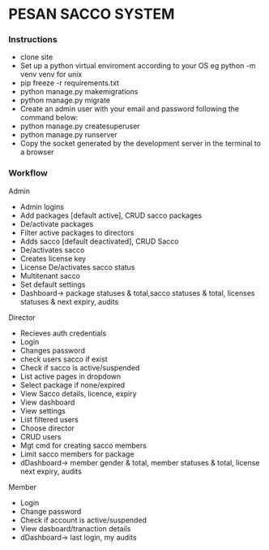 # PESAN SACCO SYSTEM

### Instructions 
- clone site
- Set up a python virtual enviroment according to your OS eg python -m venv venv for unix
- pip freeze -r requirements.txt
- python manage.py makemigrations
- python manage.py migrate
-  Create an admin user with your email and password following the command below:
- python manage.py createsuperuser
- python manage.py runserver
- Copy the socket generated by the development server in the terminal to a browser


### Workflow
Admin
- Admin logins 
- Add packages [default active], CRUD sacco packages
- De/activate packages
- Filter active packages to directors
- Adds sacco [default deactivated], CRUD Sacco
- De/activates sacco
- Creates license key
- License  De/activates sacco status
- Multitenant sacco
- Set default settings
- Dashboard-> package statuses & total,sacco statuses & total,  licenses statuses & next expiry, audits 

Director
- Recieves auth credentials
- Login
- Changes password
- check users sacco if exist
- Check if sacco is active/suspended 
- List active pages in dropdown
- Select package if none/expired
- View Sacco details, licence, expiry
- View dashboard
- View settings
- List filtered users
- Choose director
- CRUD users
- Mgt cmd for creating sacco members
- Limit sacco members for package
- dDashboard-> member gender & total, member statuses & total,  license next expiry, audits 

Member
- Login
- Change password
- Check if account is active/suspended
- View dasboard/tranaction details
- dDashboard-> last login, my audits 




